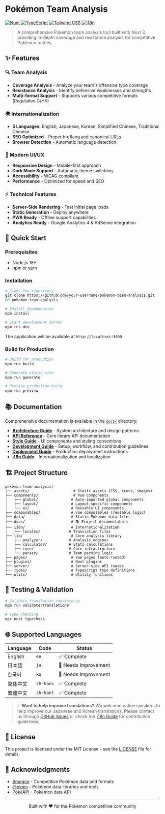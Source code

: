 # Pokémon Team Analysis

[![Nuxt](https://img.shields.io/badge/Nuxt-3.17.5-00DC82?logo=nuxt.js&logoColor=white)](https://nuxt.com/)
[![TypeScript](https://img.shields.io/badge/TypeScript-5.8.3-3178C6?logo=typescript&logoColor=white)](https://www.typescriptlang.org/)
[![Tailwind CSS](https://img.shields.io/badge/Tailwind%20CSS-4.1.10-06B6D4?logo=tailwindcss&logoColor=white)](https://tailwindcss.com/)
[![i18n](https://img.shields.io/badge/i18n-5%20Languages-4F46E5)](https://i18n.nuxtjs.org/)

> A comprehensive Pokémon team analysis tool built with Nuxt 3, providing in-depth coverage and resistance analysis for competitive Pokémon battles.

## ✨ Features

### 🔍 **Team Analysis**
- **Coverage Analysis** - Analyze your team's offensive type coverage
- **Resistance Analysis** - Identify defensive weaknesses and strengths
- **Multi-format Support** - Supports various competitive formats (Regulation G/H/I)

### 🌍 **Internationalization**
- **5 Languages**: English, Japanese, Korean, Simplified Chinese, Traditional Chinese
- **SEO Optimized** - Proper hreflang and canonical URLs
- **Browser Detection** - Automatic language detection

### 🎨 **Modern UI/UX**
- **Responsive Design** - Mobile-first approach
- **Dark Mode Support** - Automatic theme switching
- **Accessibility** - WCAG compliant
- **Performance** - Optimized for speed and SEO

### ⚡ **Technical Features**
- **Server-Side Rendering** - Fast initial page loads
- **Static Generation** - Deploy anywhere
- **PWA Ready** - Offline support capabilities
- **Analytics Ready** - Google Analytics 4 & AdSense integration

## 🚀 Quick Start

### Prerequisites
- Node.js 18+
- npm or yarn

### Installation

```bash
# Clone the repository
git clone https://github.com/your-username/pokemon-team-analysis.git
cd pokemon-team-analysis

# Install dependencies
npm install

# Start development server
npm run dev
```

The application will be available at `http://localhost:3000`

### Build for Production

```bash
# Build for production
npm run build

# Generate static site
npm run generate

# Preview production build
npm run preview
```

## 📚 Documentation

Comprehensive documentation is available in the [`docs/`](./docs/) directory:

- **[Architecture Guide](./docs/ARCHITECTURE.md)** - System architecture and design patterns
- **[API Reference](./docs/API.md)** - Core library API documentation
- **[Style Guide](./docs/STYLE_GUIDE.md)** - UI components and styling conventions
- **[Development Guide](./docs/DEVELOPMENT.md)** - Setup, workflow, and contribution guidelines
- **[Deployment Guide](./docs/DEPLOYMENT.md)** - Production deployment instructions
- **[i18n Guide](./docs/I18N.md)** - Internationalization and localization

## 🏗️ Project Structure

```
pokemon-team-analysis/
├── assets/                    # Static assets (CSS, icons, images)
├── components/                # Vue components
│   ├── global/               # Auto-imported global components
│   ├── layout/               # Layout-specific components
│   └── ui/                   # Reusable UI components
├── composables/              # Vue composables (reusable logic)
├── data/                     # Static Pokémon data files
├── docs/                     # 📚 Project documentation
├── i18n/                     # Internationalization
│   └── locales/             # Translation files
├── lib/                      # Core analysis library
│   ├── analyzer/            # Analysis engines
│   ├── calculator/          # Stats calculations
│   ├── core/                # Core infrastructure
│   └── parser/              # Team parsing logic
├── pages/                    # Vue pages (auto-routed)
├── plugins/                  # Nuxt plugins
├── server/                   # Server-side API routes
├── types/                    # TypeScript type definitions
└── utils/                    # Utility functions
```

## 🧪 Testing & Validation

```bash
# Validate translation consistency
npm run validate:translations

# Type checking
npx nuxi typecheck
```

## 🌐 Supported Languages

| Language | Code | Status |
|----------|------|---------|
| English | `en` | ✅ Complete |
| 日本語 | `ja` | 🔄 Needs Improvement |
| 한국어 | `ko` | 🔄 Needs Improvement |
| 简体中文 | `zh-hans` | ✅ Complete |
| 繁體中文 | `zh-hant` | ✅ Complete |

> 💡 **Want to help improve translations?** We welcome native speakers to help improve our Japanese and Korean translations. Please contact us through [GitHub Issues](https://github.com/your-username/pokemon-team-analysis/issues) or check our [i18n Guide](./docs/I18N.md) for contribution guidelines.

## 📄 License

This project is licensed under the MIT License - see the [LICENSE](LICENSE) file for details.

## 🙏 Acknowledgments

- [Smogon](https://www.smogon.com/) - Competitive Pokémon data and formats
- [@pkmn](https://github.com/pkmn) - Pokémon data libraries and tools
- [PokéAPI](https://pokeapi.co/) - Pokémon data API

---

<div align="center">
  <p>Built with ❤️ for the Pokémon competitive community</p>
</div>
